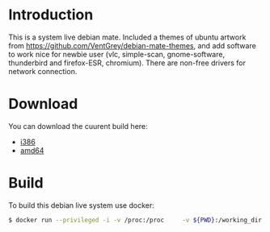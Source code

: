 # Introduction

This is a system live debian mate. Included a themes of ubuntu artwork from https://github.com/VentGrey/debian-mate-themes, and add software to work nice for newbie user (vlc, simple-scan, gnome-software, thunderbird and firefox-ESR, chromium). There are non-free drivers for network connection.

# Download

You can download the cuurent build here:
- [i386](https://ricochets-figeac.fr/iso/i386/live-image-i386.hybrid.iso)
- [amd64](https://ricochets-figeac.fr/iso/amd64/live-image-amd64.hybrid.iso)

# Build

To build this debian live system use docker:

```bash
$ docker run --privileged -i -v /proc:/proc     -v ${PWD}:/working_dir     -w /working_dir     debian:latest     /bin/bash build.sh
```
